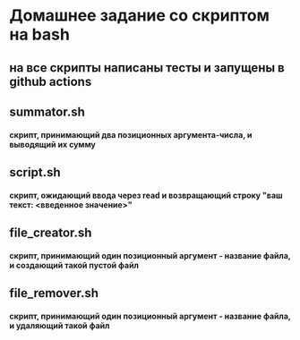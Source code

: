 # Домашнее задание со скриптом на bash
## на все скрипты написаны тесты и запущены в github actions
## summator.sh
#### скрипт, принимающий два позиционных аргумента-числа, и выводящий их сумму
## script.sh
#### скрипт, ожидающий ввода через read и возвращающий строку "ваш текст: <введенное значение>"
## file_creator.sh
#### скрипт, принимающий один позиционный аргумент - название файла, и создающий такой пустой файл
## file_remover.sh
#### скрипт, принимающий один позиционный аргумент - название файла, и удаляющий такой файл